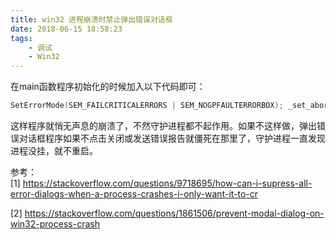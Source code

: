 ```yaml
---
title: win32 进程崩溃时禁止弹出错误对话框
date: 2018-06-15 18:58:23
tags:
    - 调试
    - Win32
---
```


在main函数程序初始化的时候加入以下代码即可：

```cpp
SetErrorMode(SEM_FAILCRITICALERRORS | SEM_NOGPFAULTERRORBOX); _set_abort_behavior(0,_WRITE_ABORT_MSG);
```

这样程序就悄无声息的崩溃了，不然守护进程都不起作用。如果不这样做，弹出错误对话框程序如果不点击关闭或发送错误报告就僵死在那里了，守护进程一直发现进程没挂，就不重启。

参考： </br>
[1] https://stackoverflow.com/questions/9718695/how-can-i-supress-all-error-dialogs-when-a-process-crashes-i-only-want-it-to-cr

[2]
https://stackoverflow.com/questions/1861506/prevent-modal-dialog-on-win32-process-crash